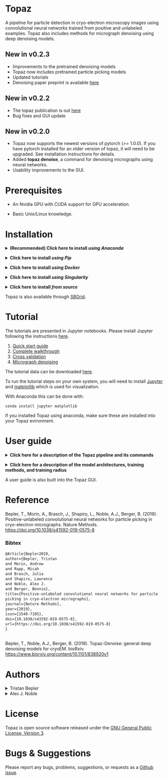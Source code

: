 # Topaz
A pipeline for particle detection in cryo-electron microscopy images using convolutional neural networks trained from positive and unlabeled examples. Topaz also includes methods for micrograph denoising using deep denoising models.

## New in v0.2.3
- Improvements to the pretrained denoising models
- Topaz now includes pretrained particle picking models
- Updated tutorials
- Denoising paper preprint is available [here](https://www.biorxiv.org/content/10.1101/838920v1)

## New in v0.2.2
- The topaz publication is out [here](https://doi.org/10.1038/s41592-019-0575-8)
- Bug fixes and GUI update

## New in v0.2.0

- Topaz now supports the newest versions of pytorch (>= 1.0.0). If you have pytorch installed for an older version of topaz, it will need to be upgraded. See installation instructions for details.
- Added __topaz denoise__, a command for denoising micrographs using neural networks.
- Usability improvements to the GUI.

# Prerequisites

- An Nvidia GPU with CUDA support for GPU acceleration.

- Basic Unix/Linux knowledge.

# Installation

**<details><summary>(Recommended) Click here to install *using Anaconda*</summary><p>**

If you do not have the Anaconda python distribution, [please install it following the instructions on their website](https://www.anaconda.com/download).

We strongly recommend installing Topaz into a separate conda environment. To create a conda environment for Topaz:
```
conda create -n topaz python=3.6 # or 2.7 if you prefer python 2
source activate topaz # this changes to the topaz conda environment, 'conda activate topaz' can be used with anaconda >= 4.4 if properly configured
# source deactivate # returns to the base conda environment
```
More information on conda environments can be found [here](https://conda.io/docs/user-guide/tasks/manage-environments.html).

## Install Topaz

To install the precompiled Topaz package and its dependencies, including pytorch:
```
conda install topaz -c tbepler -c pytorch
```
This installs pytorch from the official channel. To install pytorch for specific cuda versions, you will need to add the 'cudatoolkit=X.X' package. E.g. to install pytorch for CUDA 9.0:
```
conda install cudatoolkit=9.0 -c pytorch
```
or combined into a single command:
```
conda install topaz cudatoolkit=9.0 -c tbepler -c pytorch
```
See [here](https://pytorch.org/get-started/locally/) for additional pytorch installation instructions.

That's it! Topaz is now installed in your anaconda environment.

</p></details>

**<details><summary>Click here to install *using Pip*</summary><p>**

We strongly recommend installing Topaz into a _virtual environment_. See [installation instructions](https://virtualenv.pypa.io/en/latest/installation/) and [user guide](https://virtualenv.pypa.io/en/latest/userguide/) for virtualenv.

## Install Topaz

To install Topaz for Python 3.X
```
pip3 install topaz-em
```

for Python 2.7
```
pip install topaz-em
```
See [here](https://pytorch.org/get-started/locally/) for additional pytorch installation instructions, including how to install pytorch for specific CUDA versions.

That's it! Topaz is now installed through pip.

</p></details>

**<details><summary>Click here to install *using Docker*</summary><p>**

**<details><summary>Do you have Docker installed? If not, *click here*</summary><p>**

## Linux/MacOS &nbsp;&nbsp; *(command line)*

Download and install Docker 1.21 or greater for [Linux](https://docs.docker.com/engine/installation/) or [MacOS](https://store.docker.com/editions/community/docker-ce-desktop-mac).

> Consider using a Docker 'convenience script' to install (search on your OS's Docker installation webpage).

Launch docker according to your Docker engine's instructions, typically ``docker start``.  

> **Note:** You must have sudo or root access to *install* Docker. If you do not wish to *run* Docker as sudo/root, you need to configure user groups as described here: https://docs.docker.com/install/linux/linux-postinstall/

## Windows &nbsp;&nbsp; *(GUI & command line)*

Download and install [Docker Toolbox for Windows](https://docs.docker.com/toolbox/toolbox_install_windows/). 

Launch Kitematic.

> If on first startup Kitematic displays a red error suggesting that you run using VirtualBox, do so.

> **Note:** [Docker Toolbox for MacOS](https://docs.docker.com/toolbox/toolbox_install_mac/) has not yet been tested.

## What is Docker?

[This tutorial explains why Docker is useful.](https://www.youtube.com/watch?v=YFl2mCHdv24)

</p></details>

<br/>

A Dockerfile is provided to build images with CUDA support. Build from the github repo:
```
docker build -t topaz https://github.com/tbepler/topaz.git
```

or download the source code and build from the source directory
```
git clone https://github.com/tbepler/topaz
cd topaz
docker build -t topaz .
```

</p></details>

**<details><summary>Click here to install *using Singularity*</summary><p>**

A prebuilt Singularity image for Topaz is available [here](https://singularity-hub.org/collections/2413) and can be installed with:
```
singularity pull shub://nysbc/topaz
```

Then, you can run topaz from within the singularity image with (paths must be changed appropriately):
```
singularity exec --nv -B /mounted_path:/mounted_path /path/to/singularity/container/topaz_latest.sif /usr/local/conda/bin/topaz
```

</p></details>


**<details><summary>Click here to install *from source*</summary><p>**

_Recommended: install Topaz into a virtual Python environment_  
See https://conda.io/docs/user-guide/tasks/manage-environments.html or https://virtualenv.pypa.io/en/stable/ for setting one up.

#### Install the dependencies 

Tested with python 3.6 and 2.7

- pytorch (>= 1.0.0)
- torchvision
- pillow (>= 4.2.1)
- numpy (>= 1.11)
- pandas (>= 0.20.3) 
- scipy (>= 0.19.1)
- scikit-learn (>= 0.19.0)

Easy installation of dependencies with conda
```
conda install numpy pandas scikit-learn
conda install -c pytorch pytorch torchvision
```
For more info on installing pytorch for your CUDA version see https://pytorch.org/get-started/locally/

#### Download the source code
```
git clone https://github.com/tbepler/topaz
```

#### Install Topaz

Move to the source code directory
```
cd topaz
```

By default, this will be the most recent version of the topaz source code. To install a specific older version, checkout that commit. For example, for v0.1.0 of Topaz:
```
git checkout v0.1.0
```
Note that older Topaz versions may have different dependencies. Refer to the README for the specific Topaz version.

Install Topaz into your Python path including the topaz command line interface
```
pip install .
```

To install for development use
```
pip install -e .
```

</p></details>

Topaz is also available through [SBGrid](https://sbgrid.org/software/titles/topaz).

# Tutorial

The tutorials are presented in Jupyter notebooks. Please install Jupyter following the instructions [here](http://jupyter.org/install).

1. [Quick start guide](tutorial/01_quick_start_guide.ipynb)
2. [Complete walkthrough](tutorial/02_walkthrough.ipynb)
3. [Cross validation](tutorial/03_cross_validation.ipynb)
5. [Micrograph denoising](tutorial/05_denoising.ipynb)

The tutorial data can be downloaded [here](http://bergerlab-downloads.csail.mit.edu/topaz/topaz-tutorial-data.tar.gz).

To run the tutorial steps on your own system, you will need to install [Jupyter](http://jupyter.org/install) and [matplotlib](https://matplotlib.org/) which is used for visualization.

With Anaconda this can be done with:
```
conda install jupyter matplotlib
```

If you installed Topaz using anaconda, make sure these are installed into your Topaz evironment.

# User guide

**<details><summary>Click here for a description of the Topaz pipeline and its commands</summary><p>**

The command line interface is structured as a single entry command (topaz) with different steps defined as subcommands. A general usage guide is provided below with brief instructions for the most important subcommands in the particle picking pipeline.

To see a list of all subcommands with a brief description of each, run `topaz --help`

### Image preprocessing

#### Downsampling (topaz downsample)

It is recommened to downsample and normalize images prior to model training and prediction.

The downsample script uses the discrete Fourier transform to reduce the spacial resolution of images. It can be used as
```
topaz downsample --scale={downsampling factor} --output={output image path} {input image path} 
```
```
usage: topaz downsample [-h] [-s SCALE] [-o OUTPUT] [-v] file

positional arguments:
  file

optional arguments:
  -h, --help            show this help message and exit
  -s SCALE, --scale SCALE
                        downsampling factor (default: 4)
  -o OUTPUT, --output OUTPUT
                        output file
  -v, --verbose         print info
```

#### Normalization (topaz normalize)

The normalize script can then be used to normalize the images. This script fits a two component Gaussian mixture model with an additional scaling multiplier per image to capture carbon pixels and account for differences in exposure. The pixel values are then adjusted by dividing each image by its scaling factor and then subtracting the mean and dividing by the standard deviation of the dominant Gaussian mixture component. It can be used as
```
topaz normalize --destdir={directory to put normalized images} [list of image files]
```
```
usage: topaz normalize [-h] [-s SAMPLE] [--niters NITERS] [--seed SEED]
                       [-o DESTDIR] [-v]
                       files [files ...]

positional arguments:
  files

optional arguments:
  -h, --help            show this help message and exit
  -s SAMPLE, --sample SAMPLE
                        pixel sampling factor for model fit (default: 100)
  --niters NITERS       number of iterations to run for model fit (default:
                        200)
  --seed SEED           random seed for model initialization (default: 1)
  -o DESTDIR, --destdir DESTDIR
                        output directory
  -v, --verbose         verbose output
```

#### Single-step preprocessing (topaz preprocess)

Both downsampling and normalization can be performed in one step with the preprocess script.
```
topaz preprocess --scale={downsampling factor} --destdir={directory to put processed images} [list of image files]
```
```
usage: topaz preprocess [-h] [-s SCALE] [-t NUM_WORKERS]
                        [--pixel-sampling PIXEL_SAMPLING] [--niters NITERS]
                        [--seed SEED] -o DESTDIR [-v]
                        files [files ...]

positional arguments:
  files

optional arguments:
  -h, --help            show this help message and exit
  -s SCALE, --scale SCALE
                        rescaling factor for image downsampling (default: 4)
  -t NUM_WORKERS, --num-workers NUM_WORKERS
                        number of processes to use for parallel image
                        downsampling (default: 0)
  --pixel-sampling PIXEL_SAMPLING
                        pixel sampling factor for model fit (default: 100)
  --niters NITERS       number of iterations to run for model fit (default:
                        200)
  --seed SEED           random seed for model initialization (default: 1)
  -o DESTDIR, --destdir DESTDIR
                        output directory
  -v, --verbose         verbose output
```

### Model training 

#### File formats
The training script requires a file listing the image file paths and another listing the particle coordinates. Coordinates index images from the top left. These files should be tab delimited with headers as follows:

image file list
```
image_name	path
...

```

particle coordinates
```
image_name	x_coord	y_coord
...
```

#### Train region classifiers with labeled particles (topaz train)
Models are trained using the `topaz train` command. For a complete list of training arguments, see 
```
topaz train --help
```


### Segmentation and particle extraction

#### Segmention (topaz segment, optional)
Images can be segmented using the `topaz segment` command with a trained model.
```
usage: topaz segment [-h] [-m MODEL] [-o DESTDIR] [-d DEVICE] [-v]
                     paths [paths ...]

positional arguments:
  paths                 paths to image files for processing

optional arguments:
  -h, --help            show this help message and exit
  -m MODEL, --model MODEL
                        path to trained classifier
  -o DESTDIR, --destdir DESTDIR
                        output directory
  -d DEVICE, --device DEVICE
                        which device to use, <0 corresponds to CPU (default:
                        GPU if available)
  -v, --verbose         verbose mode
```

#### Particle extraction (topaz extract)
Predicted particle coordinates can be extracted directly from saved segmented images (see above) or images can be segmented and particles extracted in one step given a trained model using the `topaz extract` command.
```
usage: topaz extract [-h] [-m MODEL] [-r RADIUS] [-t THRESHOLD]
                     [--assignment-radius ASSIGNMENT_RADIUS]
                     [--min-radius MIN_RADIUS] [--max-radius MAX_RADIUS]
                     [--step-radius STEP_RADIUS] [--num-workers NUM_WORKERS]
                     [--targets TARGETS] [--only-validate] [-d DEVICE]
                     [-o OUTPUT]
                     paths [paths ...]

positional arguments:
  paths                 paths to image files for processing

optional arguments:
  -h, --help            show this help message and exit
  -m MODEL, --model MODEL
                        path to trained subimage classifier, if no model is
                        supplied input images must already be segmented
  -r RADIUS, --radius RADIUS
                        radius of the regions to extract
  -t THRESHOLD, --threshold THRESHOLD
                        score quantile giving threshold at which to terminate
                        region extraction (default: 0.5)
  --assignment-radius ASSIGNMENT_RADIUS
                        maximum distance between prediction and labeled target
                        allowed for considering them a match (default: same as
                        extraction radius)
  --min-radius MIN_RADIUS
                        minimum radius for region extraction when tuning
                        radius parameter (default: 5)
  --max-radius MAX_RADIUS
                        maximum radius for region extraction when tuning
                        radius parameters (default: 100)
  --step-radius STEP_RADIUS
                        grid size when searching for optimal radius parameter
                        (default: 5)
  --num-workers NUM_WORKERS
                        number of processes to use for extracting in parallel,
                        0 uses main process (default: 0)
  --targets TARGETS     path to file specifying particle coordinates. used to
                        find extraction radius that maximizes the AUPRC
  --only-validate       flag indicating to only calculate validation metrics.
                        does not report full prediction list
  -d DEVICE, --device DEVICE
                        which device to use, <0 corresponds to CPU
  -o OUTPUT, --output OUTPUT
                        file path to write
```

This script uses the non maxima suppression algorithm to greedily select particle coordinates and remove nearby coordinates from the candidates list. Two additional parameters are involved in this process.
- radius: coordinates within this parameter of selected coordinates are removed from the candidates list
- threshold: specifies the score quantile below which extraction stops

The radius parameter can be tuned automatically given a set of known particle coordinates by finding the radius which maximizes the average precision score. In this case, predicted coordinates must be assigned to target coordinates which requires an additional distance threshold (--assignment-radius). 

#### Choosing a final particle list threshold (topaz precision_recall_curve)
Particles extracted using Topaz still have scores associated with them and a final particle list should be determined by choosing particles above some score threshold. The `topaz precision_recall_curve` command can facilitate this by reporting the precision-recall curve for a list of predicted particle coordinates and a list of known target coordinates. A threshold can then be chosen to optimize the F1 score or for specific recall/precision levels on a heldout set of micrographs.
```
usage: topaz precision_recall_curve [-h] [--predicted PREDICTED]
                                    [--targets TARGETS] -r ASSIGNMENT_RADIUS

optional arguments:
  -h, --help            show this help message and exit
  --predicted PREDICTED
                        path to file containing predicted particle coordinates
                        with scores
  --targets TARGETS     path to file specifying target particle coordinates
  -r ASSIGNMENT_RADIUS, --assignment-radius ASSIGNMENT_RADIUS
                        maximum distance between prediction and labeled target
                        allowed for considering them a match
```

</p></details>

**<details><summary>Click here for a description of the model architectures, training methods, and training radius</summary><p>**

#### Model architectures
Currently, there are several model architectures available for use as the region classifier
- resnet8 [receptive field = 71]
- conv127 [receptive field = 127]
- conv63 [receptive field = 63]
- conv31 [receptive field = 31]

ResNet8 gives a good balance of performance and receptive field size. Conv63 and Conv31 can be better choices when less complex models are needed.

The number of units in the base layer can be set with the --units flag. ResNet8 always doubles the number of units when the image is strided during processing. Conv31, Conv63, and Conv127 do not by default, but the --unit-scaling flag can be used to set a multiplicative factor on the number of units when striding occurs. 

The pooling scheme can be changed for the conv\* models. The default is not to perform any pooling, but max pooling and average pooling can be used by specifying "--pooling=max" or "--pooling=avg".

For a detailed layout of the architectures, use the --describe flag.

#### Training methods

The PN method option treats every coordinate not labeled as positive (y=1) as negative (y=0) and then optimizes the standard classification objective:
$$ \piE_{y=1}[L(g(x),1)] + (1-\pi)E_{y=0}[L(g(x),0)] $$
where $\pi$ is a parameter weighting the positives and negatives, $L$ is the misclassifiaction cost function, and $g(x)$ is the model output.

The GE-binomial method option instead treats coordinates not labeled as positive (y=1) as unlabeled (y=?) and then optimizes an objective including a generalized expectation criteria designed to work well with minibatch SGD.

The GE-KL method option instead treats coordinates not labeled as positive (y=1) as unlabeled (y=?) and then optimizes the objective:
$$ E_{y=1}[L(g(x),1)] + \lambdaKL(\pi, E_{y=?}[g(x)]) $$ 
where $\lambda$ is a slack parameter (--slack flag) that specifies how strongly to weight the KL divergence of the expecation of the classifier over the unlabeled data from $\pi$.

The PU method uses the objective function proposed by Kiryo et al. (2017) 

#### Radius

This sets how many pixels around each particle coordinate are treated as positive, acting as a form of data augmentation. These coordinates follow a distribution that results from which pixel was selected as the particle center when the data was labeled. The radius should be chosen to be large enough that it covers a reasonable region of pixels likely to have been selected but not so large that pixels outside of the particles are labeled as positives.

</p></details>

A user guide is also built into the Topaz GUI.

# Reference

Bepler, T., Morin, A., Brasch, J., Shapiro, L., Noble, A.J., Berger, B. (2019). Positive-unlabeled convolutional neural networks for particle picking in cryo-electron micrographs. 
Nature Methods. https://doi.org/10.1038/s41592-019-0575-8

### Bibtex
```
@Article{Bepler2019,
author={Bepler, Tristan
and Morin, Andrew
and Rapp, Micah
and Brasch, Julia
and Shapiro, Lawrence
and Noble, Alex J.
and Berger, Bonnie},
title={Positive-unlabeled convolutional neural networks for particle picking in cryo-electron micrographs},
journal={Nature Methods},
year={2019},
issn={1548-7105},
doi={10.1038/s41592-019-0575-8},
url={https://doi.org/10.1038/s41592-019-0575-8}
}


```

Bepler, T., Noble, A.J., Berger, B. (2019). Topaz-Denoise: general deep denoising models for cryoEM. bioRxiv. https://www.biorxiv.org/content/10.1101/838920v1


# Authors

<details><summary>Tristan Bepler</summary><p>

  <img src="images/tbepler.png" width="120">
  
</p></details>

<details><summary>Alex J. Noble</summary><p>

  <img src="images/anoble.png" width="120">
  
</p></details>

# License

Topaz is open source software released under the [GNU General Public License, Version 3](https://github.com/tbepler/topaz/blob/master/LICENSE).

# Bugs & Suggestions

Please report any bugs, problems, suggestions, or requests as a [Github issue](https://github.com/tbepler/topaz/issues).
